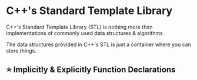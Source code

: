 # C++'s Standard Template Library

C++'s Standard Template Library (STL) is nothing more than implementations of commonly used data structures & algorithms.

The data structures provided in C++'s STL is just a container where you can store things.

## ⭐️ Implicitly & Explicitly Function Declarations

